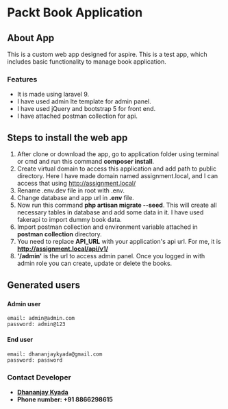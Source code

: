 # Packt Book Application

## About App

This is a custom web app designed for aspire. This is a test app, which includes basic functionality to manage book application.

### Features

- It is made using laravel 9.
- I have used admin lte template for admin panel.
- I have used jQuery and bootstrap 5 for front end.
- I have attached postman collection for api.

## Steps to install the web app

1. After clone or download the app, go to application folder using terminal or cmd and run this command **composer
   install**.
2. Create virtual domain to access this application and add path to public directory. Here I have made domain named assignment.local, and I can
   access that using http://assignment.local/
3. Rename .env.dev file in root with .env.
4. Change database and app url in **.env** file.
5. Now run this command **php artisan migrate --seed**. This will create all necessary tables in database and add some data in it. I have used fakerapi to import dummy book data.
6. Import postman collection and environment variable attached in **postman collection** directory.
7. You need to replace **API_URL** with your application's api url. For me, it is **http://assignment.local/api/v1/**
8. **'/admin'** is the url to access admin panel. Once you logged in with admin role you can create, update or delete the books.


## Generated users

#####

#### Admin user

    email: admin@admin.com
    password: admin@123

#### End user

    email: dhananjaykyada@gmail.com
    password: password

###

### Contact Developer

- **[Dhananjay Kyada](dhananjaykyada@gmail.com)**
- **Phone number: +91 8866298615**
